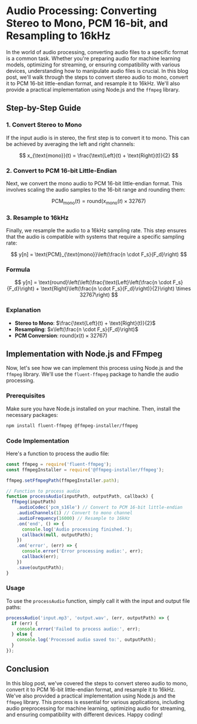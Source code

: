# Audio Processing: Converting Stereo to Mono, PCM 16-bit, and Resampling to 16kHz

In the world of audio processing, converting audio files to a specific format is a common task. Whether you're preparing audio for machine learning models, optimizing for streaming, or ensuring compatibility with various devices, understanding how to manipulate audio files is crucial. In this blog post, we'll walk through the steps to convert stereo audio to mono, convert it to PCM 16-bit little-endian format, and resample it to 16kHz. We'll also provide a practical implementation using Node.js and the `ffmpeg` library.

## Step-by-Step Guide

### 1. Convert Stereo to Mono

If the input audio is in stereo, the first step is to convert it to mono. This can be achieved by averaging the left and right channels:

$$ x_{\text{mono}}(t) = \frac{\text{Left}(t) + \text{Right}(t)}{2} $$

### 2. Convert to PCM 16-bit Little-Endian

Next, we convert the mono audio to PCM 16-bit little-endian format. This involves scaling the audio samples to the 16-bit range and rounding them:

$$ \text{PCM}_{\text{mono}}(t) = \text{round}(x_{\text{mono}}(t) \times 32767) $$

### 3. Resample to 16kHz

Finally, we resample the audio to a 16kHz sampling rate. This step ensures that the audio is compatible with systems that require a specific sampling rate:

$$ y[n] = \text{PCM}_{\text{mono}}\left(\frac{n \cdot F_s}{F_d}\right) $$

### Formula

$$ y[n] = \text{round}\left(\left(\frac{\text{Left}\left(\frac{n \cdot F_s}{F_d}\right) + \text{Right}\left(\frac{n \cdot F_s}{F_d}\right)}{2}\right) \times 32767\right) $$

### Explanation

- **Stereo to Mono**: $\frac{\text{Left}(t) + \text{Right}(t)}{2}$
- **Resampling**: $x\left(\frac{n \cdot F_s}{F_d}\right)$
- **PCM Conversion**: $\text{round}(x(t) \times 32767)$

## Implementation with Node.js and FFmpeg

Now, let's see how we can implement this process using Node.js and the `ffmpeg` library. We'll use the `fluent-ffmpeg` package to handle the audio processing.

### Prerequisites

Make sure you have Node.js installed on your machine. Then, install the necessary packages:

```bash
npm install fluent-ffmpeg @ffmpeg-installer/ffmpeg
```

### Code Implementation

Here's a function to process the audio file:

```javascript
const ffmpeg = require('fluent-ffmpeg');
const ffmpegInstaller = require('@ffmpeg-installer/ffmpeg');

ffmpeg.setFfmpegPath(ffmpegInstaller.path);

// Function to process audio
function processAudio(inputPath, outputPath, callback) {
  ffmpeg(inputPath)
    .audioCodec('pcm_s16le') // Convert to PCM 16-bit little-endian
    .audioChannels(1) // Convert to mono channel
    .audioFrequency(16000) // Resample to 16kHz
    .on('end', () => {
      console.log('Audio processing finished.');
      callback(null, outputPath);
    })
    .on('error', (err) => {
      console.error('Error processing audio:', err);
      callback(err);
    })
    .save(outputPath);
}
```

### Usage

To use the `processAudio` function, simply call it with the input and output file paths:

```javascript
processAudio('input.mp3', 'output.wav', (err, outputPath) => {
  if (err) {
    console.error('Failed to process audio:', err);
  } else {
    console.log('Processed audio saved to:', outputPath);
  }
});
```

## Conclusion

In this blog post, we've covered the steps to convert stereo audio to mono, convert it to PCM 16-bit little-endian format, and resample it to 16kHz. We've also provided a practical implementation using Node.js and the `ffmpeg` library. This process is essential for various applications, including audio preprocessing for machine learning, optimizing audio for streaming, and ensuring compatibility with different devices. Happy coding!
